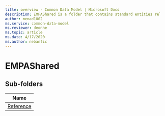 ```yaml
---
title: overview - Common Data Model | Microsoft Docs
description: EMPAShared is a folder that contains standard entities related to the Common Data Model.
author: nenad1002
ms.service: common-data-model
ms.reviewer: deonhe
ms.topic: article
ms.date: 4/17/2020
ms.author: nebanfic
---
```


# EMPAShared


## Sub-folders

|Name|
|---|
|[Reference](Reference/overview.md)|



